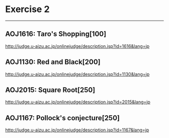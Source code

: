 # Exercise 2

---

## AOJ1616: Taro's Shopping[100]
http://judge.u-aizu.ac.jp/onlinejudge/description.jsp?id=1616&lang=jp

## AOJ1130: Red and Black[200]
http://judge.u-aizu.ac.jp/onlinejudge/description.jsp?id=1130&lang=jp

## AOJ2015: Square Root[250]
http://judge.u-aizu.ac.jp/onlinejudge/description.jsp?id=2015&lang=jp

## AOJ1167: Pollock's conjecture[250]
http://judge.u-aizu.ac.jp/onlinejudge/description.jsp?id=1167&lang=jp
